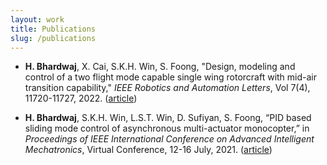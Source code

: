```yaml
---
layout: work
title: Publications
slug: /publications
---
```


<!-- ### Journal Articles -->
- **H. Bhardwaj**, X. Cai, S.K.H. Win, S. Foong, "Design, modeling and control of a two flight mode capable single wing rotorcraft with mid-air transition capability," _IEEE Robotics and Automation Letters_, Vol 7(4), 11720-11727, 2022. ([article](https://doi.org/10.1109/LRA.2022.3205454))

<!-- ### Conference Proceedings -->
- **H. Bhardwaj**, S.K.H. Win, L.S.T. Win, D. Sufiyan, S. Foong, “PID based sliding mode control of asynchronous multi-actuator monocopter,” in _Proceedings of IEEE International Conference on Advanced Intelligent Mechatronics_, Virtual Conference, 12-16 July, 2021. ([article](https://ieeexplore.ieee.org/document/9517541))
